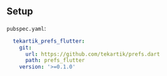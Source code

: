 ## Setup

`pubspec.yaml`:

```yaml
  tekartik_prefs_flutter:
    git:
      url: https://github.com/tekartik/prefs.dart
      path: prefs_flutter
    version: '>=0.1.0'
```

